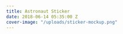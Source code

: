 ```yaml
---
title: Astronaut Sticker
date: 2018-06-14 05:35:00 Z
cover-image: "/uploads/sticker-mockup.png"
---
```


